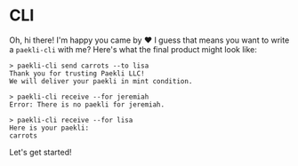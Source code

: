 # CLI

Oh, hi there!
I'm happy you came by ❤️ I guess that means you want to write a `paekli-cli` with me?
Here's what the final product might look like:

```
> paekli-cli send carrots --to lisa
Thank you for trusting Paekli LLC!
We will deliver your paekli in mint condition.

> paekli-cli receive --for jeremiah
Error: There is no paekli for jeremiah.

> paekli-cli receive --for lisa
Here is your paekli:
carrots
```

Let's get started!
